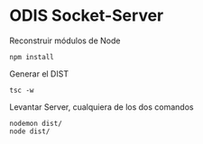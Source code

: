 # ODIS Socket-Server

Reconstruir módulos de Node
```
npm install 
```

Generar el DIST
```
tsc -w
```

Levantar Server, cualquiera de los dos comandos
```
nodemon dist/
node dist/
```